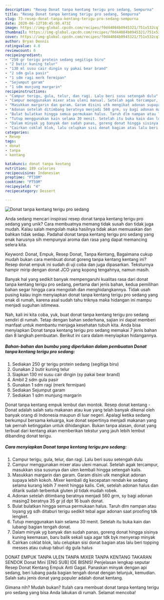```yaml
---
description: "Resep Donat tanpa kentang terigu pro sedang, Sempurna"
title: "Resep Donat tanpa kentang terigu pro sedang, Sempurna"
slug: 73-resep-donat-tanpa-kentang-terigu-pro-sedang-sempurna
date: 2020-06-12T10:45:08.473Z
image: https://img-global.cpcdn.com/recipes/f0d44084b0945321/751x532cq70/donat-tanpa-kentang-terigu-pro-sedang-foto-resep-utama.jpg
thumbnail: https://img-global.cpcdn.com/recipes/f0d44084b0945321/751x532cq70/donat-tanpa-kentang-terigu-pro-sedang-foto-resep-utama.jpg
cover: https://img-global.cpcdn.com/recipes/f0d44084b0945321/751x532cq70/donat-tanpa-kentang-terigu-pro-sedang-foto-resep-utama.jpg
author: Bryan Dennis
ratingvalue: 4.8
reviewcount: 6
recipeingredient:
- "250 gr terigu protein sedang segitiga biru"
- "2 butir kuning telur"
- "130 ml susu cair dingin sy pakai bear brand"
- "2 sdm gula pasir"
- "1 sdm ragi merk fermipan"
- "Sejumput garam"
- "1 sdm munjung margarin"
recipeinstructions:
- "Campur terigu, gula, telur, dan ragi. Lalu beri susu setengah dulu"
- "Campur menggunakan mixer atau uleni manual. Setelah agak tercampur, masukkan sisa susunya dan ulen kembali hingga setengah kalis."
- "Masukkan margarin dan garam. Garam disini utk mengikat adonan supaya lebih kokoh. Mixer kembali dg kecepatan rendah ke sedang selama kurang lebih 7 menit hingga kalis. Cek, setelah adonan halus dan ditarik sudah terbentuk gluten jd tidak mudah robek."
- "Adonan setelah ditimbang beratnya menjadi 560 grm, sy bagi adonan masing2 beratnya 35 gr jd dpt 16 buah donat."
- "Bulat bulatkan hingga semua permukaan halus. Taruh dlm nampan atau loyang yg sdh ditaburi terigu sedikit tebal agar adonan saat proofing tdk lengket."
- "Tutup menggunakan kain selama 30 menit. Setelah itu buka kain dan lubangi bagian tengah donat."
- "Dalam minyak yg banyak dan sudah panas, goreng donat hingga sisinya kuning keemasan, baru balik sekali saja agar tdk byk menyerap minyak"
- "Cairkan coklat blok, lalu celupkan sisi donat bagian atas lalu beri topping messes atau cukup taburi dg gula halus"
categories:
- Resep
tags:
- donat
- tanpa
- kentang

katakunci: donat tanpa kentang 
nutrition: 189 calories
recipecuisine: Indonesian
preptime: "PT38M"
cooktime: "PT59M"
recipeyield: "4"
recipecategory: Dessert

---
```



![Donat tanpa kentang terigu pro sedang](https://img-global.cpcdn.com/recipes/f0d44084b0945321/751x532cq70/donat-tanpa-kentang-terigu-pro-sedang-foto-resep-utama.jpg)

Anda sedang mencari inspirasi resep donat tanpa kentang terigu pro sedang yang unik? Cara membuatnya memang tidak susah dan tidak juga mudah. Kalau salah mengolah maka hasilnya tidak akan memuaskan dan bahkan tidak sedap. Padahal donat tanpa kentang terigu pro sedang yang enak harusnya sih mempunyai aroma dan rasa yang dapat memancing selera kita.

Keyword: Donat, Empuk, Resep Donat, Tanpa Kentang, Bagaimana cukup mudah bukan cara membuat donat goreng tanpa kentang kentang ini? Resep donat empuk ini sudah di uji coba dan juga dipasarkan. Teksturnya hampir mirip dengan donat JCO yang kopong tengahnya, namun masih.

Banyak hal yang sedikit banyak mempengaruhi kualitas rasa dari donat tanpa kentang terigu pro sedang, pertama dari jenis bahan, kedua pemilihan bahan segar hingga cara mengolah dan menghidangkannya. Tidak usah pusing kalau ingin menyiapkan donat tanpa kentang terigu pro sedang yang enak di rumah, karena asal sudah tahu triknya maka hidangan ini mampu menjadi suguhan istimewa.


Nah, kali ini kita coba, yuk, buat donat tanpa kentang terigu pro sedang sendiri di rumah. Tetap dengan bahan sederhana, sajian ini dapat memberi manfaat untuk membantu menjaga kesehatan tubuh kita. Anda bisa menyiapkan Donat tanpa kentang terigu pro sedang memakai 7 jenis bahan dan 8 langkah pembuatan. Berikut ini cara dalam menyiapkan hidangannya.

<!--inarticleads1-->

##### Bahan-bahan dan bumbu yang diperlukan dalam pembuatan Donat tanpa kentang terigu pro sedang:

1. Sediakan 250 gr terigu protein sedang (segitiga biru)
1. Gunakan 2 butir kuning telur
1. Siapkan 130 ml susu cair dingin (sy pakai bear brand)
1. Ambil 2 sdm gula pasir
1. Gunakan 1 sdm ragi (merk fermipan)
1. Sediakan Sejumput garam
1. Sediakan 1 sdm munjung margarin


Donat tanpa kentang empuk lembut dan montok. Resep donat kentang - Donat adalah salah satu makanan atau kue yang telah banyak dikenal oleh banyak orang di Indonesia maupun di luar negeri. Apalagi ketika sedang berkumpul bersama keluarga, kue donat sepertinya menjadi makanan yang tak pernah ketinggalan untuk dihidangkan. Bukan tanpa alasan, donat yang terbuat dari kentang akan memberikan tekstur yang jauh lebih lembut dibanding donat terigu. 

<!--inarticleads2-->

##### Cara menyiapkan Donat tanpa kentang terigu pro sedang:

1. Campur terigu, gula, telur, dan ragi. Lalu beri susu setengah dulu
1. Campur menggunakan mixer atau uleni manual. Setelah agak tercampur, masukkan sisa susunya dan ulen kembali hingga setengah kalis.
1. Masukkan margarin dan garam. Garam disini utk mengikat adonan supaya lebih kokoh. Mixer kembali dg kecepatan rendah ke sedang selama kurang lebih 7 menit hingga kalis. Cek, setelah adonan halus dan ditarik sudah terbentuk gluten jd tidak mudah robek.
1. Adonan setelah ditimbang beratnya menjadi 560 grm, sy bagi adonan masing2 beratnya 35 gr jd dpt 16 buah donat.
1. Bulat bulatkan hingga semua permukaan halus. Taruh dlm nampan atau loyang yg sdh ditaburi terigu sedikit tebal agar adonan saat proofing tdk lengket.
1. Tutup menggunakan kain selama 30 menit. Setelah itu buka kain dan lubangi bagian tengah donat.
1. Dalam minyak yg banyak dan sudah panas, goreng donat hingga sisinya kuning keemasan, baru balik sekali saja agar tdk byk menyerap minyak
1. Cairkan coklat blok, lalu celupkan sisi donat bagian atas lalu beri topping messes atau cukup taburi dg gula halus


DONAT EMPUK TANPA ULEN TANPA MIXER TANPA KENTANG TAKARAN SENDOK Donat Mini [ENG SUB] IDE BISNIS! Penjelasan lengkap seputar Resep Donat Kentang Empuk Anti Gagal. Panaskan minyak dengan api sedang, beri lubang pada bagian tengah donat dengan telunjuk, kemudian. Salah satu jenis donat yang populer adalah donat kentang. 

Gimana nih? Mudah bukan? Itulah cara membuat donat tanpa kentang terigu pro sedang yang bisa Anda lakukan di rumah. Selamat mencoba!
